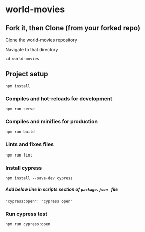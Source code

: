 # world-movies

## Fork it, then Clone (from your forked repo)

Clone the world-movies repository

Navigate to that directory
```
cd world-movies
```

## Project setup
```
npm install
```

### Compiles and hot-reloads for development
```
npm run serve
```

### Compiles and minifies for production
```
npm run build
```

### Lints and fixes files
```
npm run lint
```

### Install cypress
```
npm install --save-dev cypress
```

##### Add below line in scripts section of `package.json ` file
```
"cypress:open": "cypress open"
```

### Run cypress test
```
npm run cypress:open
```
